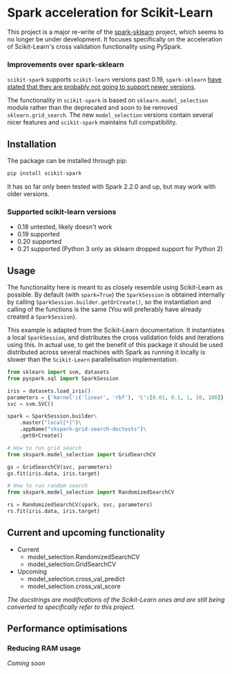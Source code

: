 # Spark acceleration for Scikit-Learn

This project is a major re-write of the 
[spark-sklearn](https://github.com/databricks/spark-sklearn) project, which 
seems to no longer be under development. It focuses specifically on the 
acceleration of Scikit-Learn's cross validation functionality using PySpark.

### Improvements over spark-sklearn
`scikit-spark` supports `scikit-learn` versions past 0.19, `spark-sklearn` [have stated that they are probably not 
going to support newer versions](https://github.com/databricks/spark-sklearn/issues/113).

The functionality in `scikit-spark` is based on `sklearn.model_selection` module rather than the 
deprecated and soon to be removed `sklearn.grid_search`. The new `model_selection` versions 
contain several nicer features and `scikit-spark` maintains full compatibility.

## Installation
The package can be installed through pip:
```bash
pip install scikit-spark
```

It has so far only been tested with Spark 2.2.0 and up, but may work with 
older versions. 

### Supported scikit-learn versions
- 0.18 untested, likely doesn't work
- 0.19 supported
- 0.20 supported
- 0.21 supported (Python 3 only as sklearn dropped support for Python 2)

## Usage

The functionality here is meant to as closely resemble using Scikit-Learn as 
possible. By default (with `spark=True`) the `SparkSession` is obtained
internally by calling `SparkSession.builder.getOrCreate()`, so the instantiation
and calling of the functions is the same (You will preferably have already 
created a `SparkSession`). 

This example is adapted from the Scikit-Learn documentation. It instantiates
a local `SparkSession`, and distributes the cross validation folds and 
iterations using this. In actual use, to get the benefit of this package it 
should be used distributed across several machines with Spark as running it 
locally is slower than the `Scikit-Learn` parallelisation implementation.

```python
from sklearn import svm, datasets
from pyspark.sql import SparkSession

iris = datasets.load_iris()
parameters = {'kernel':('linear', 'rbf'), 'C':[0.01, 0.1, 1, 10, 100]}
svc = svm.SVC()

spark = SparkSession.builder\
    .master("local[*]")\
    .appName("skspark-grid-search-doctests")\
    .getOrCreate()

# How to run grid search
from skspark.model_selection import GridSearchCV

gs = GridSearchCV(svc, parameters)
gs.fit(iris.data, iris.target)

# How to run random search
from skspark.model_selection import RandomizedSearchCV

rs = RandomizedSearchCV(spark, svc, parameters)
rs.fit(iris.data, iris.target)
```

## Current and upcoming functionality
- Current
    - model_selection.RandomizedSearchCV
    - model_selection.GridSearchCV
- Upcoming
    - model_selection.cross_val_predict
    - model_selection.cross_val_score

*The docstrings are modifications of the Scikit-Learn ones and are still being
converted to specifically refer to this project.* 

## Performance optimisations 

### Reducing RAM usage 
*Coming soon*

